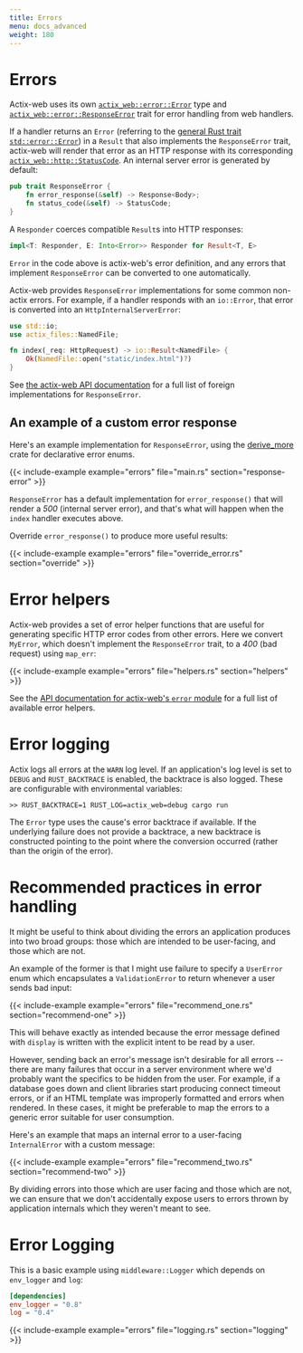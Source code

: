 ```yaml
---
title: Errors
menu: docs_advanced
weight: 180
---
```


# Errors

Actix-web uses its own [`actix_web::error::Error`][actixerror] type and [`actix_web::error::ResponseError`][responseerror] trait for error handling from web handlers.

If a handler returns an `Error` (referring to the [general Rust trait `std::error::Error`][stderror]) in a `Result` that also implements the `ResponseError` trait, actix-web will render that error as an HTTP response with its corresponding [`actix_web::http::StatusCode`][status_code]. An internal server error is generated by default:

```rust
pub trait ResponseError {
    fn error_response(&self) -> Response<Body>;
    fn status_code(&self) -> StatusCode;
}
```

A `Responder` coerces compatible `Result`s into HTTP responses:

```rust
impl<T: Responder, E: Into<Error>> Responder for Result<T, E>
```

`Error` in the code above is actix-web's error definition, and any errors that implement `ResponseError` can be converted to one automatically.

Actix-web provides `ResponseError` implementations for some common non-actix errors. For example, if a handler responds with an `io::Error`, that error is converted into an `HttpInternalServerError`:

```rust
use std::io;
use actix_files::NamedFile;

fn index(_req: HttpRequest) -> io::Result<NamedFile> {
    Ok(NamedFile::open("static/index.html")?)
}
```

See [the actix-web API documentation][responseerrorimpls] for a full list of foreign implementations for `ResponseError`.

## An example of a custom error response

Here's an example implementation for `ResponseError`, using the [derive_more] crate for declarative error enums.

{{< include-example example="errors" file="main.rs" section="response-error" >}}

`ResponseError` has a default implementation for `error_response()` that will render a _500_ (internal server error), and that's what will happen when the `index` handler executes above.

Override `error_response()` to produce more useful results:

{{< include-example example="errors" file="override_error.rs" section="override" >}}

# Error helpers

Actix-web provides a set of error helper functions that are useful for generating specific HTTP error codes from other errors. Here we convert `MyError`, which doesn't implement the `ResponseError` trait, to a _400_ (bad request) using `map_err`:

{{< include-example example="errors" file="helpers.rs" section="helpers" >}}

See the [API documentation for actix-web's `error` module][actixerror] for a full list of available error helpers.

# Error logging

Actix logs all errors at the `WARN` log level. If an application's log level is set to `DEBUG` and `RUST_BACKTRACE` is enabled, the backtrace is also logged. These are configurable with environmental variables:

```
>> RUST_BACKTRACE=1 RUST_LOG=actix_web=debug cargo run
```

The `Error` type uses the cause's error backtrace if available. If the underlying failure does not provide a backtrace, a new backtrace is constructed pointing to the point where the conversion occurred (rather than the origin of the error).

# Recommended practices in error handling

It might be useful to think about dividing the errors an application produces into two broad groups: those which are intended to be user-facing, and those which are not.

An example of the former is that I might use failure to specify a `UserError` enum which encapsulates a `ValidationError` to return whenever a user sends bad input:

{{< include-example example="errors" file="recommend_one.rs" section="recommend-one" >}}

This will behave exactly as intended because the error message defined with `display` is written with the explicit intent to be read by a user.

However, sending back an error's message isn't desirable for all errors -- there are many failures that occur in a server environment where we'd probably want the specifics to be hidden from the user. For example, if a database goes down and client libraries start producing connect timeout errors, or if an HTML template was improperly formatted and errors when rendered. In these cases, it might be preferable to map the errors to a generic error suitable for user consumption.

Here's an example that maps an internal error to a user-facing `InternalError` with a custom message:

{{< include-example example="errors" file="recommend_two.rs" section="recommend-two" >}}

By dividing errors into those which are user facing and those which are not, we can ensure that we don't accidentally expose users to errors thrown by application internals which they weren't meant to see.

# Error Logging

This is a basic example using `middleware::Logger` which depends on `env_logger` and `log`:

```toml
[dependencies]
env_logger = "0.8"
log = "0.4"
```

{{< include-example example="errors" file="logging.rs" section="logging" >}}

[actixerror]: https://docs.rs/actix-web/3/actix_web/error/struct.Error.html
[errorhelpers]: https://docs.rs/actix-web/3/actix_web/trait.ResponseError.html
[derive_more]: https://crates.io/crates/derive_more
[responseerror]: https://docs.rs/actix-web/3/actix_web/error/trait.ResponseError.html
[responseerrorimpls]: https://docs.rs/actix-web/3/actix_web/error/trait.ResponseError.html#foreign-impls
[stderror]: https://doc.rust-lang.org/std/error/trait.Error.html
[status_code]: https://docs.rs/actix-web/3.0.0/actix_web/http/struct.StatusCode.html
